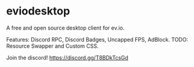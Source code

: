 # eviodesktop
A free and open source desktop client for ev.io.

Features: Discord RPC, Discord Badges, Uncapped FPS, AdBlock.
TODO: Resource Swapper and Custom CSS. 

Join the discord! https://discord.gg/T8BDkTcsGd
